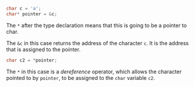 ```c++
char c = 'a';
char* pointer = &c;
```

The `*` after the type declaration means that this is going to be a pointer to char.

The `&c` in this case returns the address of the character `c`. It is the address that is assigned to the pointer.

```c++
char c2 = *pointer;
```

The `*` in this case is a _dereference_ operator, which allows the character pointed to by `pointer`, to be assigned to the `char` variable `c2`.